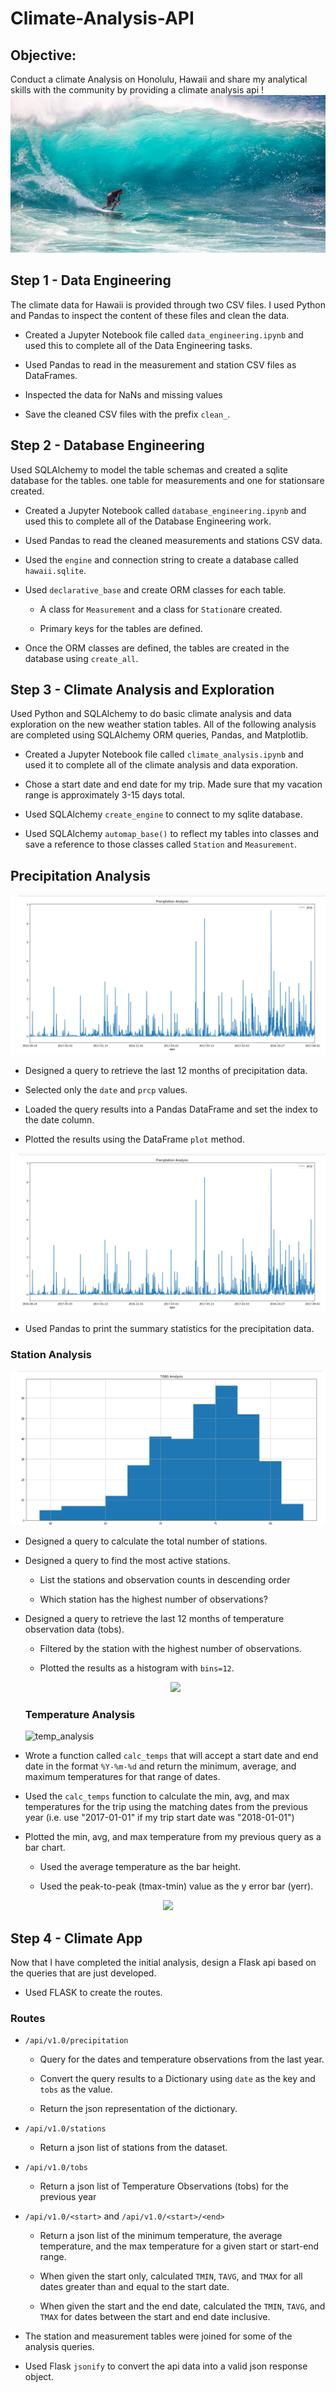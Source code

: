 # Climate-Analysis-API
## Objective:
Conduct a climate Analysis on Honolulu, Hawaii and share my analytical skills with the community by providing a climate analysis api !
![surfs-up](images/surfs-up.jpeg)

## Step 1 - Data Engineering
The climate data for Hawaii is provided through two CSV files. I used Python and Pandas to inspect the content of these files and clean the data.
* Created a Jupyter Notebook file called `data_engineering.ipynb` and used this to complete all of the Data Engineering tasks.

* Used Pandas to read in the measurement and station CSV files as DataFrames.

* Inspected the data for NaNs and missing values

* Save the cleaned CSV files with the prefix `clean_`.


## Step 2 - Database Engineering
Used SQLAlchemy to model the table schemas and created a sqlite database for the tables. one table for measurements and one for stationsare created.

* Created a Jupyter Notebook called `database_engineering.ipynb` and used this to complete all of the Database Engineering work.

* Used Pandas to read the cleaned measurements and stations CSV data.

* Used the `engine` and connection string to create a database called `hawaii.sqlite`.

* Used `declarative_base` and create ORM classes for each table.

  * A class for `Measurement` and a class for `Station`are created.

  * Primary keys for the tables are defined.

* Once the ORM classes are defined, the tables are created in the database using `create_all`.

## Step 3 - Climate Analysis and Exploration

Used Python and SQLAlchemy to do basic climate analysis and data exploration on the new weather station tables. All of the following analysis are completed using SQLAlchemy ORM queries, Pandas, and Matplotlib.

* Created a Jupyter Notebook file called `climate_analysis.ipynb` and used it to complete all of the climate analysis and data exporation.

* Chose a start date and end date for my trip. Made sure that my vacation range is approximately 3-15 days total.

* Used SQLAlchemy `create_engine` to connect to my sqlite database.

* Used SQLAlchemy `automap_base()` to reflect my tables into classes and save a reference to those classes called `Station` and `Measurement`.

## Precipitation Analysis

![preciptation_analysis](images/precip.PNG)

* Designed a query to retrieve the last 12 months of precipitation data.

* Selected only the `date` and `prcp` values.

* Loaded the query results into a Pandas DataFrame and set the index to the date column.

* Plotted the results using the DataFrame `plot` method.

<center><img src='images/precip.png' /></center>

* Used Pandas to print the summary statistics for the precipitation data.

### Station Analysis

![temp_histogram](images/TOBS.PNG)

* Designed a query to calculate the total number of stations.

* Designed a query to find the most active stations.

  * List the stations and observation counts in descending order

  * Which station has the highest number of observations?

* Designed a query to retrieve the last 12 months of temperature observation data (tobs).

  * Filtered by the station with the highest number of observations.

  * Plotted the results as a histogram with `bins=12`.

  <center><img src='images/temp_hist.png' height="400px" /></center>
  
  ### Temperature Analysis
  
  ![temp_analysis](temp_analysis.PNG)

* Wrote a function called `calc_temps` that will accept a start date and end date in the format `%Y-%m-%d` and return the minimum, average, and maximum temperatures for that range of dates.

* Used the `calc_temps` function to calculate the min, avg, and max temperatures for the trip using the matching dates from the previous year (i.e. use "2017-01-01" if my trip start date was "2018-01-01")

* Plotted the min, avg, and max temperature from my previous query as a bar chart.

  * Used the average temperature as the bar height.

  * Used the peak-to-peak (tmax-tmin) value as the y error bar (yerr).

<center><img src='images/temp_avg.png' height="400px"/></center>

## Step 4 - Climate App

Now that I have completed the initial analysis, design a Flask api based on the queries that are just developed.

* Used FLASK to create the routes.

### Routes

* `/api/v1.0/precipitation`

  * Query for the dates and temperature observations from the last year.

  * Convert the query results to a Dictionary using `date` as the key and `tobs` as the value.

  * Return the json representation of the dictionary.

* `/api/v1.0/stations`

  * Return a json list of stations from the dataset.

* `/api/v1.0/tobs`

  * Return a json list of Temperature Observations (tobs) for the previous year

* `/api/v1.0/<start>` and `/api/v1.0/<start>/<end>`

  * Return a json list of the minimum temperature, the average temperature, and the max temperature for a given start or start-end range.

  * When given the start only, calculated `TMIN`, `TAVG`, and `TMAX` for all dates greater than and equal to the start date.

  * When given the start and the end date, calculated the `TMIN`, `TAVG`, and `TMAX` for dates between the start and end date inclusive.
  
* The station and measurement tables were joined for some of the analysis queries.

* Used Flask `jsonify` to convert the api data into a valid json response object.









